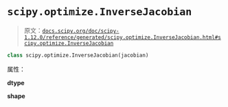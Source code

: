 # `scipy.optimize.InverseJacobian`

> 原文：[`docs.scipy.org/doc/scipy-1.12.0/reference/generated/scipy.optimize.InverseJacobian.html#scipy.optimize.InverseJacobian`](https://docs.scipy.org/doc/scipy-1.12.0/reference/generated/scipy.optimize.InverseJacobian.html#scipy.optimize.InverseJacobian)

```py
class scipy.optimize.InverseJacobian(jacobian)
```

属性：

**dtype**

**shape**
